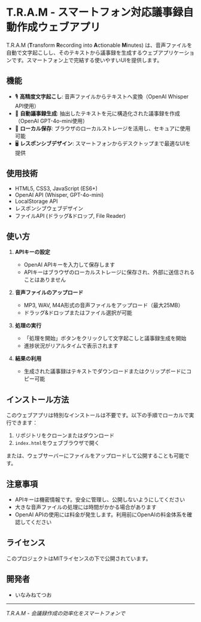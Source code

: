 # T.R.A.M - スマートフォン対応議事録自動作成ウェブアプリ

T.R.A.M (**T**ransform **R**ecording into **A**ctionable **M**inutes) は、音声ファイルを自動で文字起こしし、そのテキストから議事録を生成するウェブアプリケーションです。スマートフォン上で完結する使いやすいUIを提供します。

## 機能

- 🎙️ **高精度文字起こし**: 音声ファイルからテキストへ変換（OpenAI Whisper API使用）
- 📑 **自動議事録生成**: 抽出したテキストを元に構造化された議事録を作成（OpenAI GPT-4o-mini使用）
- 💾 **ローカル保存**: ブラウザのローカルストレージを活用し、セキュアに使用可能
- 🖥️ **レスポンシブデザイン**: スマートフォンからデスクトップまで最適なUIを提供

## 使用技術

- HTML5, CSS3, JavaScript (ES6+)
- OpenAI API (Whisper, GPT-4o-mini)
- LocalStorage API
- レスポンシブウェブデザイン
- ファイルAPI (ドラッグ&ドロップ, File Reader)

## 使い方

1. **APIキーの設定**
   - OpenAI APIキーを入力して保存します
   - APIキーはブラウザのローカルストレージに保存され、外部に送信されることはありません

2. **音声ファイルのアップロード**
   - MP3, WAV, M4A形式の音声ファイルをアップロード（最大25MB）
   - ドラッグ&ドロップまたはファイル選択が可能

3. **処理の実行**
   - 「処理を開始」ボタンをクリックして文字起こしと議事録生成を開始
   - 進捗状況がリアルタイムで表示されます

4. **結果の利用**
   - 生成された議事録はテキストでダウンロードまたはクリップボードにコピー可能

## インストール方法

このウェブアプリは特別なインストールは不要です。以下の手順でローカルで実行できます：

1. リポジトリをクローンまたはダウンロード
2. `index.html`をウェブブラウザで開く

または、ウェブサーバーにファイルをアップロードして公開することも可能です。

## 注意事項

- APIキーは機密情報です。安全に管理し、公開しないようにしてください
- 大きな音声ファイルの処理には時間がかかる場合があります
- OpenAI APIの使用には料金が発生します。利用前にOpenAIの料金体系を確認してください

## ライセンス

このプロジェクトはMITライセンスの下で公開されています。

## 開発者

- いなみねてつお

---

*T.R.A.M - 会議録作成の効率化をスマートフォンで* 